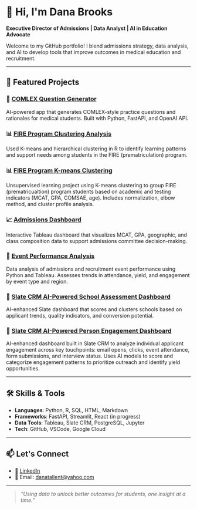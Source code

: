 # 👋 Hi, I'm Dana Brooks

**Executive Director of Admissions | Data Analyst | AI in Education Advocate**

Welcome to my GitHub portfolio! I blend admissions strategy, data analysis, and AI to develop tools that improve outcomes in medical education and recruitment.

---

## 💼 Featured Projects

### 🧠 [COMLEX Question Generator](https://github.com/danabr21285/comlex-question-generator)
AI-powered app that generates COMLEX-style practice questions and rationales for medical students. Built with Python, FastAPI, and OpenAI API.

### 📊 [FIRE Program Clustering Analysis](https://github.com/danabr21285/fire-program-clustering)
Used K-means and hierarchical clustering in R to identify learning patterns and support needs among students in the FIRE (prematriculation) program.

### 📊 [FIRE Program K-means Clustering](https://github.com/danabr21285/fire-kmeans-clustering)  
Unsupervised learning project using K-means clustering to group FIRE (prematricualtion) program students based on academic and testing indicators (MCAT, GPA, COMSAE, age). Includes normalization, elbow method, and cluster profile analysis.

### 📈 [Admissions Dashboard](https://github.com/danabr21285/admissions-dashboard)
Interactive Tableau dashboard that visualizes MCAT, GPA, geographic, and class composition data to support admissions committee decision-making.

### 📅 [Event Performance Analysis](https://github.com/danabr21285/event-performance-analysis)
Data analysis of admissions and recruitment event performance using Python and Tableau. Assesses trends in attendance, yield, and engagement by event type and region.

### 🧠 [Slate CRM AI-Powered School Assessment Dashboard](https://github.com/danabr21285/slate-ai-school-assessment)
AI-enhanced Slate dashboard that scores and clusters schools based on applicant trends, quality indicators, and conversion potential.

### 👥 [Slate CRM AI-Powered Person Engagement Dashboard](https://github.com/danabr21285/slate-ai-engagement-dashboard)
AI-enhanced dashboard built in Slate CRM to analyze individual applicant engagement across key touchpoints: email opens, clicks, event attendance, form submissions, and interview status. Uses AI models to score and categorize engagement patterns to prioritize outreach and identify yield opportunities.

---

## 🛠️ Skills & Tools

- **Languages**: Python, R, SQL, HTML, Markdown
- **Frameworks**: FastAPI, Streamlit, React (in progress)
- **Data Tools**: Tableau, Slate CRM, PostgreSQL, Jupyter
- **Tech**: GitHub, VSCode, Google Cloud

---

## 📫 Let's Connect

- 💼 [LinkedIn](www.linkedin.com/in/dana-tallent-brooks-a15977a0)
- 📧 Email: danatallent@yahoo.com

---

> *“Using data to unlock better outcomes for students, one insight at a time.”*
